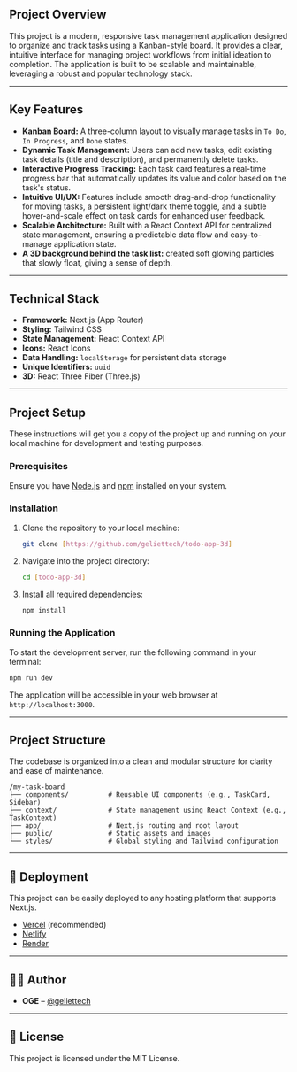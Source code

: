 ## Project Overview

This project is a modern, responsive task management application designed to organize and track tasks using a Kanban-style board. It provides a clear, intuitive interface for managing project workflows from initial ideation to completion. The application is built to be scalable and maintainable, leveraging a robust and popular technology stack.

-----

## Key Features

  * **Kanban Board:** A three-column layout to visually manage tasks in `To Do`, `In Progress`, and `Done` states.
  * **Dynamic Task Management:** Users can add new tasks, edit existing task details (title and description), and permanently delete tasks.
  * **Interactive Progress Tracking:** Each task card features a real-time progress bar that automatically updates its value and color based on the task's status.
  * **Intuitive UI/UX:** Features include smooth drag-and-drop functionality for moving tasks, a persistent light/dark theme toggle, and a subtle hover-and-scale effect on task cards for enhanced user feedback.
  * **Scalable Architecture:** Built with a React Context API for centralized state management, ensuring a predictable data flow and easy-to-manage application state.
  * **A 3D background behind the task list:** created soft glowing particles that slowly float, giving a sense of depth.

-----

## Technical Stack

  * **Framework:** Next.js (App Router) 
  * **Styling:** Tailwind CSS
  * **State Management:** React Context API
  * **Icons:** React Icons
  * **Data Handling:** `localStorage` for persistent data storage
  * **Unique Identifiers:** `uuid`
  * **3D:** React Three Fiber (Three.js)

-----

## Project Setup

These instructions will get you a copy of the project up and running on your local machine for development and testing purposes.

### Prerequisites

Ensure you have [Node.js](https://nodejs.org/) and [npm](https://www.npmjs.com/) installed on your system.

### Installation

1.  Clone the repository to your local machine:
    ```bash
    git clone [https://github.com/geliettech/todo-app-3d]
    ```
2.  Navigate into the project directory:
    ```bash
    cd [todo-app-3d]
    ```
3.  Install all required dependencies:
    ```bash
    npm install
    ```

### Running the Application

To start the development server, run the following command in your terminal:

```bash
npm run dev
```

The application will be accessible in your web browser at `http://localhost:3000`.

-----

## Project Structure

The codebase is organized into a clean and modular structure for clarity and ease of maintenance.

```
/my-task-board
├── components/          # Reusable UI components (e.g., TaskCard, Sidebar)
├── context/             # State management using React Context (e.g., TaskContext)
├── app/                 # Next.js routing and root layout
├── public/              # Static assets and images
└── styles/              # Global styling and Tailwind configuration
```

-----

## 🚀 Deployment

This project can be easily deployed to any hosting platform that supports Next.js.

  * [Vercel](https://vercel.com/) (recommended)
  * [Netlify](https://www.netlify.com/)
  * [Render](https://render.com/)

-----

## 👨‍💻 Author

  * **OGE** – [@geliettech](https://github.com/geliettech)

-----

## 📜 License

This project is licensed under the MIT License.

```
```